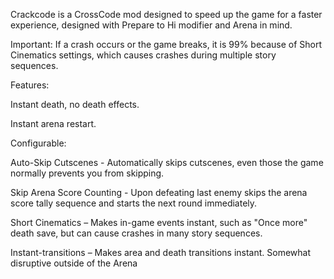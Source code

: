 Crackcode is a CrossCode mod designed to speed up the game for a faster experience, designed with Prepare to Hi modifier and Arena in mind.

Important: If a crash occurs or the game breaks, it is 99% because of Short Cinematics settings, which causes crashes during multiple story sequences.

Features:

Instant death, no death effects.

Instant arena restart.


Configurable:

Auto-Skip Cutscenes - Automatically skips cutscenes, even those the game normally prevents you from skipping.

Skip Arena Score Counting - Upon defeating last enemy skips the arena score tally sequence and starts the next round immediately.

Short Cinematics – Makes in-game events instant, such as "Once more" death save, but can cause crashes in many story sequences.

Instant-transitions – Makes area and death transitions instant. Somewhat disruptive outside of the Arena

